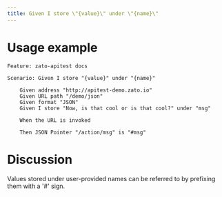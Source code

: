 ```yaml
---
title: Given I store \"{value}\" under \"{name}\"
---
```


Usage example
=============

    Feature: zato-apitest docs

    Scenario: Given I store "{value}" under "{name}"

        Given address "http://apitest-demo.zato.io"
        Given URL path "/demo/json"
        Given format "JSON"
        Given I store "Now, is that cool or is that cool?" under "msg"

        When the URL is invoked

        Then JSON Pointer "/action/msg" is "#msg"

Discussion
==========

Values stored under user-provided names can be referred to by prefixing
them with a \'\#\' sign.
